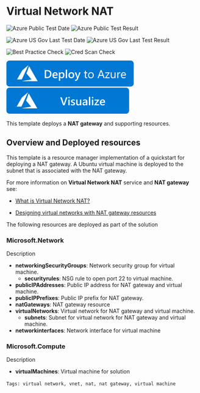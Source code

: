 # Virtual Network NAT

![Azure Public Test Date](https://azurequickstartsservice.blob.core.windows.net/badges/101-nat-gateway-1-vm/PublicLastTestDate.svg)
![Azure Public Test Result](https://azurequickstartsservice.blob.core.windows.net/badges/101-nat-gateway-1-vm/PublicDeployment.svg)

![Azure US Gov Last Test Date](https://azurequickstartsservice.blob.core.windows.net/badges/101-nat-gateway-1-vm/FairfaxLastTestDate.svg)
![Azure US Gov Last Test Result](https://azurequickstartsservice.blob.core.windows.net/badges/101-nat-gateway-1-vm/FairfaxDeployment.svg)
    
![Best Practice Check](https://azurequickstartsservice.blob.core.windows.net/badges/101-nat-gateway-1-vm/BestPracticeResult.svg)
![Cred Scan Check](https://azurequickstartsservice.blob.core.windows.net/badges/101-nat-gateway-1-vm/CredScanResult.svg)
    
    
[![Deploy To Azure](https://raw.githubusercontent.com/Azure/azure-quickstart-templates/master/1-CONTRIBUTION-GUIDE/images/deploytoazure.svg?sanitize=true)]("https://portal.azure.com/#create/Microsoft.Template/uri/https%3A%2F%2Fraw.githubusercontent.com%2FAzure%2Fazure-quickstart-templates%2Fmaster%2F101-nat-gateway-1-vm%2Fazuredeploy.json")  [![Visualize](https://raw.githubusercontent.com/Azure/azure-quickstart-templates/master/1-CONTRIBUTION-GUIDE/images/visualizebutton.svg?sanitize=true)]("http://armviz.io/#/?load=https%3A%2F%2Fraw.githubusercontent.com%2FAzure%2Fazure-quickstart-templates%2Fmaster%2F101-nat-gateway-1-vm%2Fazuredeploy.json")






This template deploys a **NAT gateway** and supporting resources.

## Overview and Deployed resources

This template is a resource manager implementation of a quickstart for deploying a NAT gateway.  A Ubuntu virtual machine is deployed to the subnet that is associated with the NAT gateway.

For more information on **Virtual Network NAT** service and **NAT gateway** see:

* [What is Virtual Network NAT?](https://docs.microsoft.com/azure/virtual-network/nat-overview)

* [Designing virtual networks with NAT gateway resources](https://docs.microsoft.com/azure/virtual-network/nat-gateway-resource)

The following resources are deployed as part of the solution

### Microsoft.Network

Description

+ **networkingSecurityGroups**: Network security group for virtual machine.
  + **securityrules**: NSG rule to open port 22 to virtual machine.
+ **publicIPAddresses**: Public IP address for NAT gateway and virtual machine.
+ **publicIPPrefixes**: Public IP prefix for NAT gateway.
+ **natGateways**: NAT gateway resource
+ **virtualNetworks**: Virtual network for NAT gateway and virtual machine.
  + **subnets**: Subnet for virtual network for NAT gateway and virtual machine.
+ **networkinterfaces**: Network interface for virtual machine

### Microsoft.Compute

Description

+ **virtualMachines**: Virtual machine for solution

`Tags: virtual network, vnet, nat, nat gateway, virtual machine`
